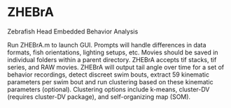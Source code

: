 # ZHEBrA
 Zebrafish Head Embedded Behavior Analysis

Run ZHEBrA.m to launch GUI. Prompts will handle differences in data formats, fish orientations, lighting setups, etc. Movies should be saved in individual folders within a parent directory. ZHEBrA accepts tif stacks, tif series, and RAW movies. ZHEBrA will output tail angle over time for a set of behavior recordings, detect discreet swim bouts, extract 59 kinematic parameters per swim bout and run clustering based on these kinematic parameters (optional). Clustering options include k-means, cluster-DV (requires cluster-DV package), and self-organizing map (SOM).
